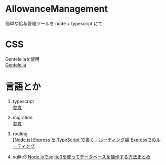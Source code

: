 # AllowanceManagement
簡単な給与管理ツールを node + typescript にて

# CSS
Gentelellaを使用  
[Gentelella](https://github.com/ColorlibHQ/gentelella)

# 言語とか
1. typescript  
[参考](https://ics.media/entry/4682/)

1. migration  
[参考](https://qiita.com/Kurowasi/items/61600235a9552daa5c28)

1. routing  
[[Node.js] Express を TypeScript で書く - ルーティング編](https://qiita.com/kuroneko8960/items/1e6dcd0d897b42567319)
[Expressでのルーティング](https://expressjs.com/ja/guide/routing.html)

1. sqlite3 
[Node.jsでsqlite3を使ってデータベースを操作する方法まとめ](https://kuroeveryday.blogspot.com/2016/05/nodejs-sqlite3.html)